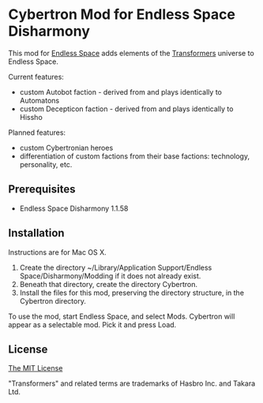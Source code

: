 # Cybertron Mod for Endless Space Disharmony

This mod for [Endless Space](http://g2g.amplitude-studios.com/Games/Endless-Space)
adds elements of the [Transformers](http://transformers.hasbro.com/)
universe to Endless Space.

Current features:

* custom Autobot faction - derived from and plays identically to Automatons
* custom Decepticon faction - derived from and plays identically to Hissho

Planned features:

* custom Cybertronian heroes
* differentiation of custom factions from their base factions: technology,
  personality, etc.

## Prerequisites

* Endless Space Disharmony 1.1.58

## Installation

Instructions are for Mac OS X.

1. Create the directory ~/Library/Application Support/Endless Space/Disharmony/Modding
   if it does not already exist.
2. Beneath that directory, create the directory Cybertron.
3. Install the files for this mod, preserving the directory structure, in the
   Cybertron directory.

To use the mod, start Endless Space, and select Mods. Cybertron will appear
as a selectable mod. Pick it and press Load.

## License

[The MIT License](http://opensource.org/licenses/MIT)

"Transformers" and related terms are trademarks of Hasbro Inc. and Takara Ltd.
